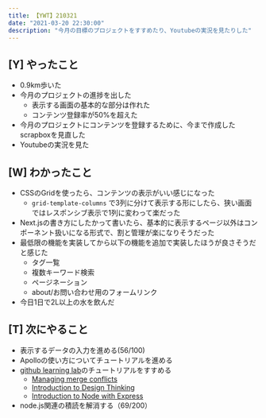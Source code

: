 ```yaml
---
title: 【YWT】210321
date: "2021-03-20 22:30:00"
description: "今月の目標のプロジェクトをすすめたり、Youtubeの実況を見たりした"
---
```


## [Y] やったこと

- 0.9km歩いた
- 今月のプロジェクトの進捗を出した
  - 表示する画面の基本的な部分は作れた
  - コンテンツ登録率が50%を超えた
- 今月のプロジェクトにコンテンツを登録するために、今まで作成したscrapboxを見直した
- Youtubeの実況を見た

## [W] わかったこと

- CSSのGridを使ったら、コンテンツの表示がいい感じになった
  - `grid-template-columns` で3列に分けて表示する形にしたら、狭い画面ではレスポンシブ表示で1列に変わって楽だった
- Next.jsの書き方にしたかって書いたら、基本的に表示するページ以外はコンポーネント扱いになる形式で、割と管理が楽になりそうだった
- 最低限の機能を実装してから以下の機能を追加で実装したほうが良さそうだと感じた
  - タグ一覧
  - 複数キーワード検索
  - ページネーション
  - about/お問い合わせ用のフォームリンク
- 今日1日で2L以上の水を飲んだ

## [T] 次にやること

- 表示するデータの入力を進める(56/100)
- Apolloの使い方についてチュートリアルを進める
- [github learning lab](https://lab.github.com/githubtraining)のチュートリアルをすすめる
  - [Managing merge conflicts](https://lab.github.com/githubtraining/managing-merge-conflicts)
  - [Introduction to Design Thinking](https://lab.github.com/githubtraining/introduction-to-design-thinking)
  - [Introduction to Node with Express](https://lab.github.com/everydeveloper/introduction-to-node-with-express)
- node.js関連の積読を解消する（69/200）

<!-- https://twitter.com/camomile_cafe/status/1373630615006801925?s=20 -->
